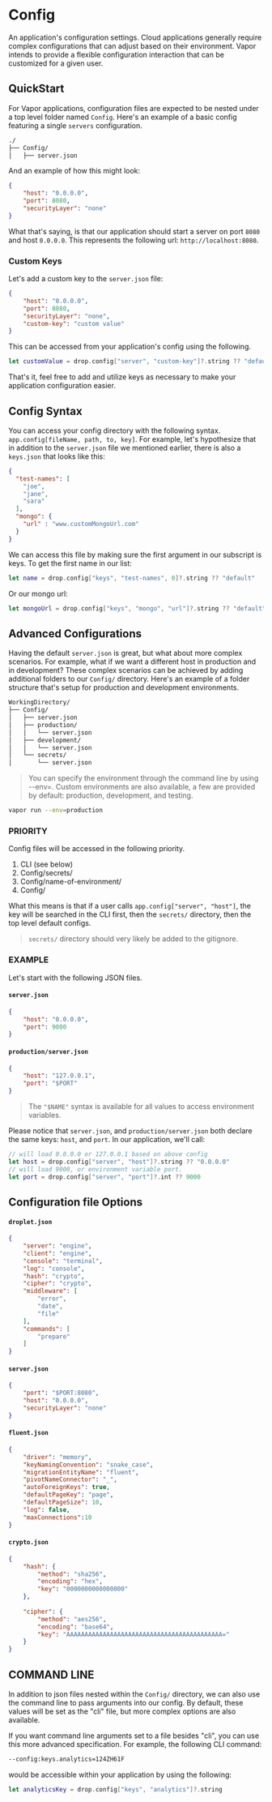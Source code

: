 # Config

An application's configuration settings. Cloud applications generally require complex configurations that can adjust based on their environment. Vapor intends to provide a flexible configuration interaction that can be customized for a given user.

## QuickStart

For Vapor applications, configuration files are expected to be nested under a top level folder named `Config`. Here's an example of a basic config featuring a single `servers` configuration.

```bash
./
├── Config/
│   ├── server.json
```

And an example of how this might look:

```JSON
{
    "host": "0.0.0.0",
    "port": 8080,
    "securityLayer": "none"
}
```

What that's saying, is that our application should start a server on port `8080` and host `0.0.0.0`. This represents the following url: `http://localhost:8080`.

### Custom Keys

Let's add a custom key to the `server.json` file:

```JSON
{
    "host": "0.0.0.0",
    "port": 8080,
    "securityLayer": "none",
    "custom-key": "custom value"
}
```

This can be accessed from your application's config using the following.

```swift
let customValue = drop.config["server", "custom-key"]?.string ?? "default"
```

That's it, feel free to add and utilize keys as necessary to make your application configuration easier.

## Config Syntax

You can access your config directory with the following syntax. `app.config[fileName, path, to, key]`. For example, let's hypothesize that in addition to the `server.json` file we mentioned earlier, there is also a `keys.json` that looks like this:

```JSON
{
  "test-names": [
    "joe",
    "jane",
    "sara"
  ],
  "mongo": {
    "url" : "www.customMongoUrl.com"
  }
}
```

We can access this file by making sure the first argument in our subscript is keys. To get the first name in our list:

```swift
let name = drop.config["keys", "test-names", 0]?.string ?? "default"
```

Or our mongo url:

```swift
let mongoUrl = drop.config["keys", "mongo", "url"]?.string ?? "default"
```

## Advanced Configurations

Having the default `server.json` is great, but what about more complex scenarios. For example, what if we want a different host in production and in development? These complex scenarios can be achieved by adding additional folders to our `Config/` directory. Here's an example of a folder structure that's setup for production and development environments.

```bash
WorkingDirectory/
├── Config/
│   ├── server.json
│   ├── production/
│   │   └── server.json
│   ├── development/
│   │   └── server.json
│   └── secrets/
│       └── server.json
```

> You can specify the environment through the command line by using --env=. Custom environments are also available, a few are provided by default: production, development, and testing.

```bash
vapor run --env=production
```

### PRIORITY

Config files will be accessed in the following priority.

1. CLI (see below)
2. Config/secrets/
3. Config/name-of-environment/
4. Config/

What this means is that if a user calls `app.config["server", "host"]`, the key will be searched in the CLI first, then the `secrets/` directory, then the top level default configs.

> `secrets/` directory should very likely be added to the gitignore.

### EXAMPLE

Let's start with the following JSON files.

#### `server.json`

```JSON
{
    "host": "0.0.0.0",
    "port": 9000
}
```

#### `production/server.json`

```JSON
{
    "host": "127.0.0.1",
    "port": "$PORT"
}
```

> The `"$NAME"` syntax is available for all values to access environment variables.

Please notice that `server.json`, and `production/server.json` both declare the same keys: `host`, and `port`. In our application, we'll call:

```swift
// will load 0.0.0.0 or 127.0.0.1 based on above config
let host = drop.config["server", "host"]?.string ?? "0.0.0.0"
// will load 9000, or environment variable port.
let port = drop.config["server", "port"]?.int ?? 9000
```
## Configuration file Options 

#### `droplet.json`
```JSON
{
    "server": "engine",
    "client": "engine",
    "console": "terminal",
    "log": "console",
    "hash": "crypto",
    "cipher": "crypto",
    "middleware": [
        "error",
        "date",
        "file"
    ],
    "commands": [
        "prepare"
    ]
}
```

#### `server.json`
```JSON
{
    "port": "$PORT:8080",
    "host": "0.0.0.0",
    "securityLayer": "none"
}
```

#### `fluent.json`
```JSON
{
    "driver": "memory",
    "keyNamingConvention": "snake_case",
    "migrationEntityName": "fluent",
    "pivotNameConnector": "_",
    "autoForeignKeys": true,
    "defaultPageKey": "page",
    "defaultPageSize": 10,
    "log": false, 
    "maxConnections":10
}
```

#### `crypto.json`
```JSON
{
    "hash": {
        "method": "sha256",
        "encoding": "hex",
        "key": "0000000000000000"
    },
    
    "cipher": {
        "method": "aes256",
        "encoding": "base64",
        "key": "AAAAAAAAAAAAAAAAAAAAAAAAAAAAAAAAAAAAAAAAAAA="
    }
}
```

## COMMAND LINE

In addition to json files nested within the `Config/` directory, we can also use the command line to pass arguments into our config. By default, these values will be set as the "cli" file, but more complex options are also available.

If you want command line arguments set to a file besides "cli", you can use this more advanced specification. For example, the following CLI command:

```bash
--config:keys.analytics=124ZH61F
```

would be accessible within your application by using the following:

```swift
let analyticsKey = drop.config["keys", "analytics"]?.string
```
